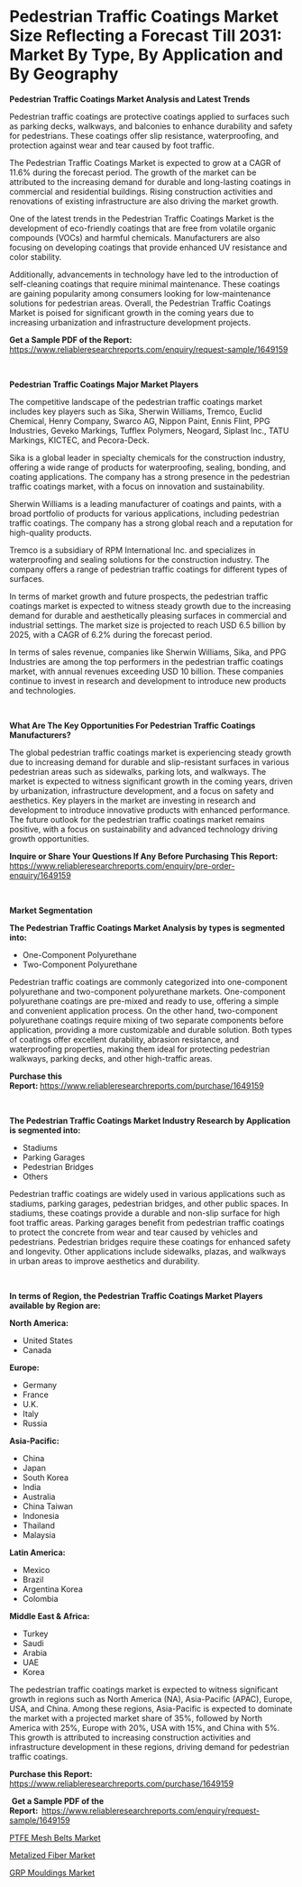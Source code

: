 <p><h1>Pedestrian Traffic Coatings Market Size Reflecting a Forecast Till 2031: Market By Type, By Application and By Geography</h1></p><p><strong>Pedestrian Traffic Coatings Market Analysis and Latest Trends</strong></p>
<p><p>Pedestrian traffic coatings are protective coatings applied to surfaces such as parking decks, walkways, and balconies to enhance durability and safety for pedestrians. These coatings offer slip resistance, waterproofing, and protection against wear and tear caused by foot traffic.</p><p>The Pedestrian Traffic Coatings Market is expected to grow at a CAGR of 11.6% during the forecast period. The growth of the market can be attributed to the increasing demand for durable and long-lasting coatings in commercial and residential buildings. Rising construction activities and renovations of existing infrastructure are also driving the market growth.</p><p>One of the latest trends in the Pedestrian Traffic Coatings Market is the development of eco-friendly coatings that are free from volatile organic compounds (VOCs) and harmful chemicals. Manufacturers are also focusing on developing coatings that provide enhanced UV resistance and color stability.</p><p>Additionally, advancements in technology have led to the introduction of self-cleaning coatings that require minimal maintenance. These coatings are gaining popularity among consumers looking for low-maintenance solutions for pedestrian areas. Overall, the Pedestrian Traffic Coatings Market is poised for significant growth in the coming years due to increasing urbanization and infrastructure development projects.</p></p>
<p><strong>Get a Sample PDF of the Report:&nbsp;</strong> <a href="https://www.reliableresearchreports.com/enquiry/request-sample/1649159">https://www.reliableresearchreports.com/enquiry/request-sample/1649159</a></p>
<p>&nbsp;</p>
<p><strong>Pedestrian Traffic Coatings Major Market Players</strong></p>
<p><p>The competitive landscape of the pedestrian traffic coatings market includes key players such as Sika, Sherwin Williams, Tremco, Euclid Chemical, Henry Company, Swarco AG, Nippon Paint, Ennis Flint, PPG Industries, Geveko Markings, Tufflex Polymers, Neogard, Siplast Inc., TATU Markings, KICTEC, and Pecora-Deck.</p><p>Sika is a global leader in specialty chemicals for the construction industry, offering a wide range of products for waterproofing, sealing, bonding, and coating applications. The company has a strong presence in the pedestrian traffic coatings market, with a focus on innovation and sustainability.</p><p>Sherwin Williams is a leading manufacturer of coatings and paints, with a broad portfolio of products for various applications, including pedestrian traffic coatings. The company has a strong global reach and a reputation for high-quality products.</p><p>Tremco is a subsidiary of RPM International Inc. and specializes in waterproofing and sealing solutions for the construction industry. The company offers a range of pedestrian traffic coatings for different types of surfaces.</p><p>In terms of market growth and future prospects, the pedestrian traffic coatings market is expected to witness steady growth due to the increasing demand for durable and aesthetically pleasing surfaces in commercial and industrial settings. The market size is projected to reach USD 6.5 billion by 2025, with a CAGR of 6.2% during the forecast period.</p><p>In terms of sales revenue, companies like Sherwin Williams, Sika, and PPG Industries are among the top performers in the pedestrian traffic coatings market, with annual revenues exceeding USD 10 billion. These companies continue to invest in research and development to introduce new products and technologies.</p></p>
<p>&nbsp;</p>
<p><strong>What Are The Key Opportunities For Pedestrian Traffic Coatings Manufacturers?</strong></p>
<p><p>The global pedestrian traffic coatings market is experiencing steady growth due to increasing demand for durable and slip-resistant surfaces in various pedestrian areas such as sidewalks, parking lots, and walkways. The market is expected to witness significant growth in the coming years, driven by urbanization, infrastructure development, and a focus on safety and aesthetics. Key players in the market are investing in research and development to introduce innovative products with enhanced performance. The future outlook for the pedestrian traffic coatings market remains positive, with a focus on sustainability and advanced technology driving growth opportunities.</p></p>
<p><strong>Inquire or Share Your Questions If Any Before Purchasing This Report:</strong> <a href="https://www.reliableresearchreports.com/enquiry/pre-order-enquiry/1649159">https://www.reliableresearchreports.com/enquiry/pre-order-enquiry/1649159</a></p>
<p>&nbsp;</p>
<p><strong>Market Segmentation</strong></p>
<p><strong>The Pedestrian Traffic Coatings Market Analysis by types is segmented into:</strong></p>
<p><ul><li>One-Component Polyurethane</li><li>Two-Component Polyurethane</li></ul></p>
<p><p>Pedestrian traffic coatings are commonly categorized into one-component polyurethane and two-component polyurethane markets. One-component polyurethane coatings are pre-mixed and ready to use, offering a simple and convenient application process. On the other hand, two-component polyurethane coatings require mixing of two separate components before application, providing a more customizable and durable solution. Both types of coatings offer excellent durability, abrasion resistance, and waterproofing properties, making them ideal for protecting pedestrian walkways, parking decks, and other high-traffic areas.</p></p>
<p><strong>Purchase this Report:&nbsp;</strong><a href="https://www.reliableresearchreports.com/purchase/1649159">https://www.reliableresearchreports.com/purchase/1649159</a></p>
<p>&nbsp;</p>
<p><strong>The Pedestrian Traffic Coatings Market Industry Research by Application is segmented into:</strong></p>
<p><ul><li>Stadiums</li><li>Parking Garages</li><li>Pedestrian Bridges</li><li>Others</li></ul></p>
<p><p>Pedestrian traffic coatings are widely used in various applications such as stadiums, parking garages, pedestrian bridges, and other public spaces. In stadiums, these coatings provide a durable and non-slip surface for high foot traffic areas. Parking garages benefit from pedestrian traffic coatings to protect the concrete from wear and tear caused by vehicles and pedestrians. Pedestrian bridges require these coatings for enhanced safety and longevity. Other applications include sidewalks, plazas, and walkways in urban areas to improve aesthetics and durability.</p></p>
<p>&nbsp;</p>
<p><strong>In terms of Region, the Pedestrian Traffic Coatings Market Players available by Region are:</strong></p>
<p>
    <p> <strong> North America: </strong>
        <ul>
            <li>United States</li>
            <li>Canada</li>
        </ul>
        </p> 
    <p> <strong> Europe: </strong>
        <ul>
            <li>Germany</li>
            <li>France</li>
            <li>U.K.</li>
            <li>Italy</li>
            <li>Russia</li>
        </ul>
        </p> 
    <p> <strong> Asia-Pacific: </strong>
        <ul>
            <li>China</li>
            <li>Japan</li>
            <li>South Korea</li>
            <li>India</li>
            <li>Australia</li>
            <li>China Taiwan</li>
            <li>Indonesia</li>
            <li>Thailand</li>
            <li>Malaysia</li>
        </ul>
        </p> 
    <p> <strong> Latin America: </strong>
        <ul>
            <li>Mexico</li>
            <li>Brazil</li>
            <li>Argentina Korea</li>
            <li>Colombia</li>
        </ul>
        </p> 
    <p> <strong> Middle East & Africa: </strong>
        <ul>
            <li>Turkey</li>
            <li>Saudi</li>
            <li>Arabia</li>
            <li>UAE</li>
            <li>Korea</li>
        </ul>
    </p>
    </p>
<p><p>The pedestrian traffic coatings market is expected to witness significant growth in regions such as North America (NA), Asia-Pacific (APAC), Europe, USA, and China. Among these regions, Asia-Pacific is expected to dominate the market with a projected market share of 35%, followed by North America with 25%, Europe with 20%, USA with 15%, and China with 5%. This growth is attributed to increasing construction activities and infrastructure development in these regions, driving demand for pedestrian traffic coatings.</p></p>
<p><strong>Purchase this Report: </strong><a href="https://www.reliableresearchreports.com/purchase/1649159">https://www.reliableresearchreports.com/purchase/1649159</a></p>
<p>&nbsp;<strong>Get a Sample PDF of the Report:&nbsp;&nbsp;</strong><a href="https://www.reliableresearchreports.com/enquiry/request-sample/1649159">https://www.reliableresearchreports.com/enquiry/request-sample/1649159</a></p>
<p><strong></strong></p>
<p><p><a href="https://view.publitas.com/reportprime-1/decoding-the-ptfe-mesh-belts-market-a-deep-dive-into-the-latest-market-trends-market-segmentation-and-competitive-analysis/">PTFE Mesh Belts Market</a></p><p><a href="https://view.publitas.com/reportprime-1/metalized-fiber-market-size-focuses-on-market-dynamics-in-depth-analysis-and-future-projections-of-its-market-forecasted-for-period-from-2023-to-2030/">Metalized Fiber Market</a></p><p><a href="https://view.publitas.com/reportprime-1/grp-mouldings-market-a-comprehensive-report-of-its-market-share-growth-trends-2023-2030/">GRP Mouldings Market</a></p></p>